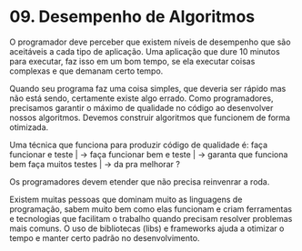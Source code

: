 # 09. Desempenho de Algoritmos
O programador deve perceber que existem níveis de desempenho que são aceitáveis a cada tipo de aplicação. 
Uma aplicação que dure 10 minutos para executar, faz isso em um bom tempo, se ela executar coisas complexas e que demanam certo tempo.

Quando seu programa faz uma coisa simples, que deveria ser rápido mas não está sendo,
certamente existe algo errado.
Como programadores, precisamos garantir o máximo de qualidade no código ao desenvolver nossos algoritmos. 
Devemos construir algoritmos que funcionem de forma otimizada.

Uma técnica que funciona para produzir código de qualidade é:
faça funcionar e teste
    |
    -> faça funcionar bem e teste
        |
        -> garanta que funciona bem faça muitos testes
            |
            -> da pra melhorar ?

Os programadores devem etender que não precisa reinvenrar a roda.

Existem muitas pessoas que dominam muito as linguagens de programação,
sabem muito bem como elas funcionam e criam ferramentas e tecnologias
que facilitam o trabalho quando precisam resolver problemas mais comuns.
O uso de bibliotecas (libs) e frameworks ajuda a otimizar o tempo e
manter certo padrão no desenvolvimento.
